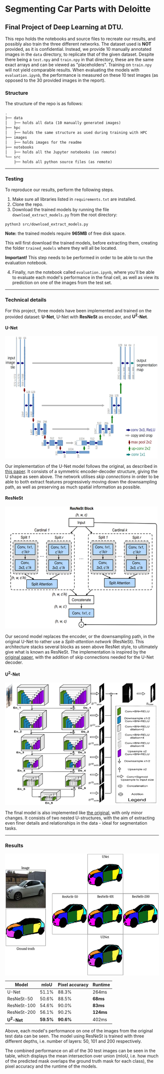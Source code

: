 # Segmenting Car Parts with Deloitte

## Final Project of Deep Learning at DTU.
This repo holds the notebooks and source files to recreate our results, and possibly also train the three different networks. The dataset used is **NOT** provided, as it is confidential. 
Instead, we provide 10 manually annotated images in the `data` directory, to replicate that of the given dataset. Despite there being a `test.npy` and `train.npy` in that directory, these are the same exact arrays and can be viewed as "placeholders". Training on `train.npy` will not yield comparable results.
When evaluating the models with `evaluation.ipynb`, the performance is measured on these 10 test images (as opposed to the 30 provided images in the report). 

### Structure
The structure of the repo is as follows:
```
.
├── data
│   ├── holds all data (10 manually generated images)
├── hpc
│   ├── holds the same structure as used during training with HPC
├── images
│   ├── holds images for the readme
├── notebooks
│   ├── holds all the Jupyter notebooks (as remote)
└── src
    ├── holds all python source files (as remote)
```
***
### Testing
To reproduce our results, perform the following steps. 
1. Make sure all libraries listed in `requirements.txt` are installed.
2. Clone the repo.
3. Download the trained models by running the file `download_extract_models.py` from the root directory:
```bash
python3 src/download_extract_models.py
```
**Note:** the trained models require **965MB** of free disk space. 

This will first download the trained models, before extracting them, creating the folder `trained_models` where they will all be located. 

**Important!** This step needs to be performed in order to be able to run the evaluation notebook. 

4. Finally, run the notebook called `evaluation.ipynb`, where you'll be able to evaluate each model's performance in the final cell, as well as view its prediction on one of the images from the test set. 
***
### Technical details
For this project, three models have been implemented and trained on the provided dataset: **U-Net**, U-Net with **ResNeSt** as encoder, and $\mathbf{U^2}$**-Net**.

#### U-Net
<img src="images/unet.png" width="500" height="400"/>

Our implementation of the U-Net model follows the original, as described in [this paper](https://arxiv.org/abs/1505.04597). It consists of a symmetric encoder-decoder structure, giving the U shape as seen above. The network utilises *skip connections* in order to be able to both extract features progressively moving down the downsampling path, as well as preserving as much spatial information as possible.

#### ResNeSt
<img src="images/resnest.png" width="500" height="400"/>

Our second model replaces the encoder, or the downsampling path, in the original U-Net to rather use a *Split-attention network* (ResNeSt). This architecture stacks several blocks as seen above ResNet style, to ultimately give what is known as ResNeSt. The implementation is inspired by the [original paper](https://arxiv.org/abs/2004.08955), with the addition of skip connections needed for the U-Net decoder. 

#### $\mathbf{U^2}$**-Net**
<img src="images/u2net.png" width="500" height="400"/>

The final model is also implemented like [the original](https://arxiv.org/abs/2005.09007), with only minor changes. It consists of two nested U-structures, with the aim of extracting even finer details and relationships in the data - ideal for segmentation tasks. 
***
### Results
<img src="images/ex_result.png" width="550" height="400"/>

| **Model**                | **mIoU**  | **Pixel accuracy** | **Runtime** |
| ------------------------ | --------- | ------------------ | ----------- |
| U-Net                    | 51.1%     | 88.3%              | 264ms       |
| ResNeSt-50               | 50.6%     | 88.5%              | **68ms**    |
| ResNeSt-100              | 54.6%     | 90.0%              | **83ms**    |
| ResNeSt-200              | 56.1%     | 90.2%              | **124ms**   |
| $\mathbf{U^2}$**-Net**   | **59.5%** | **90.6%**          | 402ms       |

Above, each model's performance on one of the images from the original test data can be seen. The model using ResNeSt is trained with three different depths, i.e. number of layers: 50, 101 and 200 respectively. 

The combined performance on all of the 30 test images can be seen in the table, which displays the mean intersection over union (mIoU, i.e. how much of the predicted mask overlaps the ground truth mask for each class), the pixel accuracy and the runtime of the models. 

